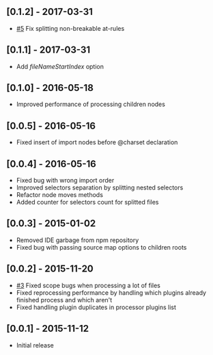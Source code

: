 ## [0.1.2] - 2017-03-31
* [#5](https://github.com/VitaliyR/postcss-esplit/issues/5) Fix splitting non-breakable at-rules

## [0.1.1] - 2017-03-31
* Add *fileNameStartIndex* option

## [0.1.0] - 2016-05-18
* Improved performance of processing children nodes

## [0.0.5] - 2016-05-16
* Fixed insert of import nodes before @charset declaration

## [0.0.4] - 2016-05-16
* Fixed bug with wrong import order
* Improved selectors separation by splitting nested selectors
* Refactor node moves methods
* Added counter for selectors count for splitted files

## [0.0.3] - 2015-01-02
* Removed IDE garbage from npm repository
* Fixed bug with passing source map options to children roots

## [0.0.2] - 2015-11-20
* [#3](https://github.com/VitaliyR/postcss-esplit/pull/3) Fixed scope bugs when processing a lot of files
* Fixed reprocessing performance by handling which plugins already finished process and which aren't
* Fixed handling plugin duplicates in processor plugins list

## [0.0.1] - 2015-11-12
* Initial release
